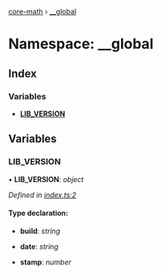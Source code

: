 [core-math](../README.md) › [__global](__global.md)

# Namespace: __global

## Index

### Variables

* [__LIB_VERSION__](__global.md#__lib_version__)

## Variables

###  __LIB_VERSION__

• **__LIB_VERSION__**: *object*

*Defined in [index.ts:2](https://github.com/sibvrv/core-math/blob/cd1392d/src/index.ts#L2)*

#### Type declaration:

* **build**: *string*

* **date**: *string*

* **stamp**: *number*
